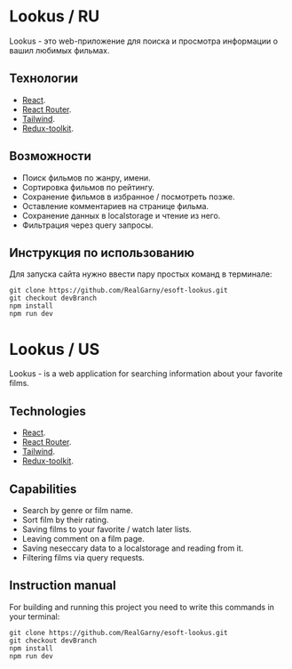 # Lookus / RU

Lookus - это web-приложение для поиска и просмотра информации о вашил любимых фильмах.

## Технологии
- [React](https://react.dev/).
- [React Router](https://reactrouter.com/en/main).
- [Tailwind](https://tailwindcss.com/).
- [Redux-toolkit](https://redux-toolkit.js.org/).
## Возможности
- Поиск фильмов по жанру, имени.
- Сортировка фильмов по рейтингу.
- Сохранение фильмов в избранное / посмотреть позже.
- Оставление комментариев на странице фильма.
- Сохранение данных в localstorage и чтение из него.
- Фильтрация через query запросы.
## Инструкция по использованию
Для запуска сайта нужно ввести пару простых команд в терминале:
```
git clone https://github.com/RealGarny/esoft-lookus.git
git checkout devBranch
npm install
npm run dev
```
# Lookus / US

Lookus - is a web application for searching information about your favorite films.

## Technologies
- [React](https://react.dev/).
- [React Router](https://reactrouter.com/en/main).
- [Tailwind](https://tailwindcss.com/).
- [Redux-toolkit](https://redux-toolkit.js.org/).
## Capabilities
- Search by genre or film name.
- Sort film by their rating.
- Saving films to your favorite / watch later lists.
- Leaving comment on a film page.
- Saving neseccary data to a localstorage and reading from it.
- Filtering films via query requests.
## Instruction manual
For building and running this project you need to write this commands in your terminal:
```
git clone https://github.com/RealGarny/esoft-lookus.git
git checkout devBranch
npm install
npm run dev
```
